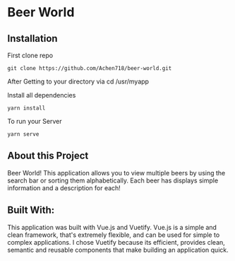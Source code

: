# Beer World

## Installation
First clone repo
```
git clone https://github.com/Achen718/beer-world.git
```
After Getting to your directory via cd /usr/myapp 

Install all dependencies
```
yarn install
```
To run your Server
```
yarn serve
```
## About this Project

Beer World!
This application allows you to view multiple beers by using the search bar or sorting them alphabetically. Each beer has displays simple information and a description for each!

## Built With:

This application was built with Vue.js and Vuetify. Vue.js is a simple and clean framework, that's extremely flexible, and can be used for simple to complex applications. I chose Vuetify because its efficient, provides clean, semantic and reusable components that make building an application quick.